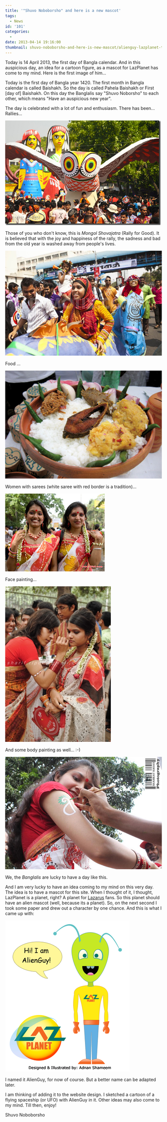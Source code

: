 ```yaml
---
title: '"Shuvo Noboborsho" and here is a new mascot'
tags:
  - News
id: '101'
categories:
  - 
date: 2013-04-14 19:16:00
thumbnail: shuvo-noboborsho-and-here-is-new-mascot/alienguy-lazplanet-teaser.gif
---
```


Today is 14 April 2013, the first day of Bangla calendar. And in this auspicious day, an idea for a cartoon figure, as a mascot for LazPlanet has come to my mind. Here is the first image of him...
<!-- more -->
  
  
  
Today is the first day of Bangla year 1420. The first month in Bangla calendar is called Baishakh. So the day is called Pahela Baishakh or First \[day of\] Baishakh. On this day the Banglalis say "Shuvo Noborsho" to each other, which means "Have an auspicious new year".  
  
The day is celebrated with a lot of fun and enthusiasm. There has been...  
Rallies...  

![](shuvo-noboborsho-and-here-is-new-mascot/2413161564_83229d11ff.jpg)

  
Those of you who don't know, this is _Mongol Shovajatra_ (Rally for Good). It is believed that with the joy and happiness of the rally, the sadness and bad from the old year is washed away from people's lives.  
  

![](shuvo-noboborsho-and-here-is-new-mascot/1956814.jpg)

Food ...  

![](shuvo-noboborsho-and-here-is-new-mascot/may08-bangla-food.jpg)

  
Women with sarees (white saree with red border is a tradition)...  

![](shuvo-noboborsho-and-here-is-new-mascot/Pohela+Boishakh+(7).jpg)

  
Face painting...  

![](shuvo-noboborsho-and-here-is-new-mascot/bs.jpg)

And some body painting as well... :-)  

![](shuvo-noboborsho-and-here-is-new-mascot/4525345993_429a4536da_z.jpg)

  
We, the _Banglalis_ are lucky to have a day like this.  
  
And I am very lucky to have an idea coming to my mind on this very day. The idea is to have a mascot for this site. When I thought of it, I thought, LazPlanet is a planet, right? A planet for [Lazarus](http://www.lazarus.freepascal.org/) fans. So this planet should have an alien mascot (well, because its a planet). So, on the next second I took some paper and drew out a character by one chance. And this is what I came up with:  
  

![LazPlanet mascot Mr. AlienGuy](shuvo-noboborsho-and-here-is-new-mascot/lazplanet-mascot-design-1-a.gif "LazPlanet mascot Mr. AlienGuy")

  
I named it AlienGuy, for now of course. But a better name can be adapted later.  
  
I am thinking of adding it to the website design. I sketched a cartoon of a flying spaceship (or UFO) with AlienGuy in it. Other ideas may also come to my mind. Till then, enjoy!  
  
Shuvo Noboborsho